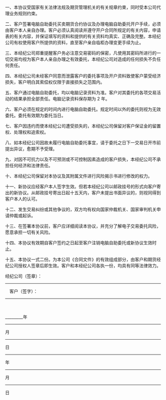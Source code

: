 
 



一、本协议受国家有关法律法规及期货管理机关的有关规章约束，同时受本公司代理业务规则约束。




二、客户签署电脑自助委托买卖期货合约协议及办理电脑自助委托开户手续，必须由客户本人亲自办理。客户必须认真阅读并遵守开户合同所规定的有关内容，申请表的有关内容，并保证填写的资料和提供的有关资料均真实、正确及完整。本经纪公司有权使用客户所提供的资料，直至客户亲自临柜办理变更手续为止。




三、本经纪公司郑重提醒客户务必注意交易密码的保密，凡使用其密码所进行的一切交易均视为客户本人亲自办理之有效委托，本经纪公司对造成的任何损失不负任何责任。




四、本经纪公司未经客户同意而泄露客户的委托事项及开户资料致使客户蒙受经济损失，客户明白其索偿权仅限于直接损失之范围内。




五、客户通过电脑自助委托，均以电脑记录资料为准。客户对其委托的各项交易活动的结果承担全部责任。电脑记录资料保存期为
2
年。




六、客户必须在规定的时间内进行电脑自助委托。规定时间以外的委托则视为无效委托。委托有效期为委托当日。




七、客户因违约而使本经纪公司遭受损失的，本经纪公司保留对客户保证金的留置权、处理权和追索权。




八、如本经纪公司因故未履行电脑自助委托事宜，请于委托之日下一交易日开市前提出异议，愈期不予受理。




九、对因不可抗力以及不可预测或不可控制因素造成的客户损失，本经纪公司不承担任何经济和法律责任。




十、本经纪公司保留对本协议及其附属文件进行风险揭示书进行修改的权力。




十一、新协议应经客户本人签字生效。但若本经纪公司以邮政挂号的形式向客户寄出的新协议。从邮政挂号寄出日起十五天内，客户未提出书面异议的，则视同得到客户本人的认可。




十二、发生交易纠纷或其他争议的，双方均有权向国家仲裁机关、国家审判机关申请仲裁或起诉。




十三、在签署本协议前，客户应详细阅读本协议，并充分了解电子交易委托风险，愿意承担一切有关风险。




十四、本协议有效期自客户签约之日起至客户注销电脑自助委托或新协议生效时止。




十五、本协议一式二份。为本公司《合同文件》的有效组成部分，由客户和期货经纪公司授权人签章后即生效。客户和本经纪公司各执一份，均具有同等法律效力。




经纪公司（签章）：
_________
　客户（签字）：
_________
　　




_________年
____
月
____
日　　　
_________
年
____
月
____
日

 


 

 
 
 
 
 
  


  
 

  


  


  
 
 
 
 

